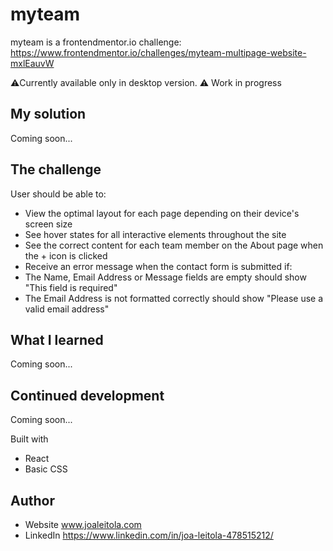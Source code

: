 # myteam

myteam is a frontendmentor.io challenge: https://www.frontendmentor.io/challenges/myteam-multipage-website-mxlEauvW

⚠️Currently available only in desktop version. ⚠️ Work in progress

## My solution

Coming soon...

## The challenge

User should be able to:

-   View the optimal layout for each page depending on their device's screen size
-   See hover states for all interactive elements throughout the site
-   See the correct content for each team member on the About page when the + icon is clicked
-   Receive an error message when the contact form is submitted if:
-   The Name, Email Address or Message fields are empty should show "This field is required"
-   The Email Address is not formatted correctly should show "Please use a valid email address"

## What I learned

Coming soon...

## Continued development

Coming soon...

Built with

-   React
-   Basic CSS

## Author

-   Website www.joaleitola.com
-   LinkedIn https://www.linkedin.com/in/joa-leitola-478515212/
